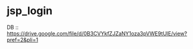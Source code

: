 # jsp_login


DB  ::  https://drive.google.com/file/d/0B3CVYkfZJZaNY1oza3pVWE9tUlE/view?pref=2&pli=1
